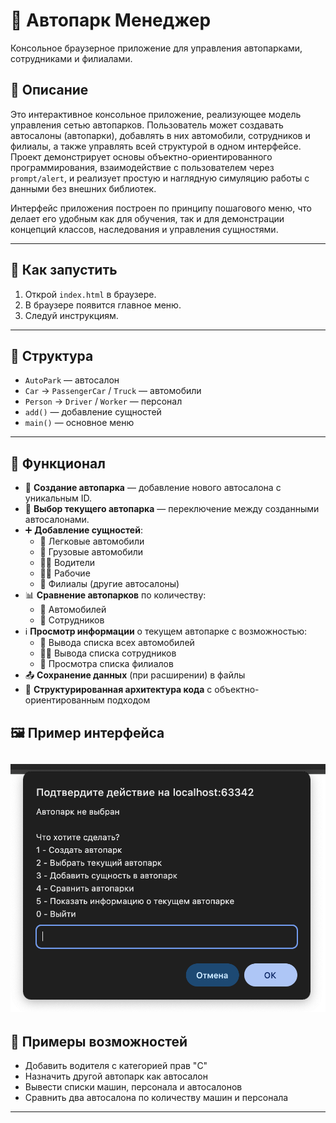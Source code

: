 # 🚗 Автопарк Менеджер

Консольное браузерное приложение для управления автопарками, сотрудниками и филиалами.

## 📌 Описание

Это интерактивное консольное приложение, реализующее модель управления сетью автопарков. Пользователь может создавать автосалоны (автопарки), добавлять в них автомобили, сотрудников и филиалы, а также управлять всей структурой в одном интерфейсе. Проект демонстрирует основы объектно-ориентированного программирования, взаимодействие с пользователем через `prompt/alert`, и реализует простую и наглядную симуляцию работы с данными без внешних библиотек.

Интерфейс приложения построен по принципу пошагового меню, что делает его удобным как для обучения, так и для демонстрации концепций классов, наследования и управления сущностями.


---

## 🚀 Как запустить

1. Открой `index.html` в браузере.
2. В браузере появится главное меню.
3. Следуй инструкциям.

---

## 🧱 Структура

- `AutoPark` — автосалон
- `Car` → `PassengerCar` / `Truck` — автомобили
- `Person` → `Driver` / `Worker` — персонал
- `add()` — добавление сущностей
- `main()` — основное меню

---

## 🚀 Функционал

- 🏢 **Создание автопарка** — добавление нового автосалона с уникальным ID.
- 🔄 **Выбор текущего автопарка** — переключение между созданными автосалонами.
- ➕ **Добавление сущностей**:
    - 🚗 Легковые автомобили
    - 🚚 Грузовые автомобили
    - 👨‍✈️ Водители
    - 👷‍♂️ Рабочие
    - 🏢 Филиалы (другие автосалоны)
- 📊 **Сравнение автопарков** по количеству:
    - 🚗 Автомобилей
    - 👥 Сотрудников
- ℹ️ **Просмотр информации** о текущем автопарке с возможностью:
    - 📄 Вывода списка всех автомобилей
    - 👨‍🔧 Вывода списка сотрудников
    - 🏬 Просмотра списка филиалов
- 📤 **Сохранение данных** (при расширении) в файлы
- 📁 **Структурированная архитектура кода** с объектно-ориентированным подходом

## 🖼️ Пример интерфейса

![Альтернативный текст](./example.png)
---

## 📖 Примеры возможностей

- Добавить водителя с категорией прав "C"
- Назначить другой автопарк как автосалон
- Вывести списки машин, персонала и автосалонов
- Сравнить два автосалона по количеству машин и персонала

---

